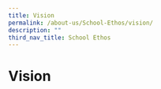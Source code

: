 ```yaml
---
title: Vision
permalink: /about-us/School-Ethos/vision/
description: ""
third_nav_title: School Ethos
---
```

Vision 
=====================

  





